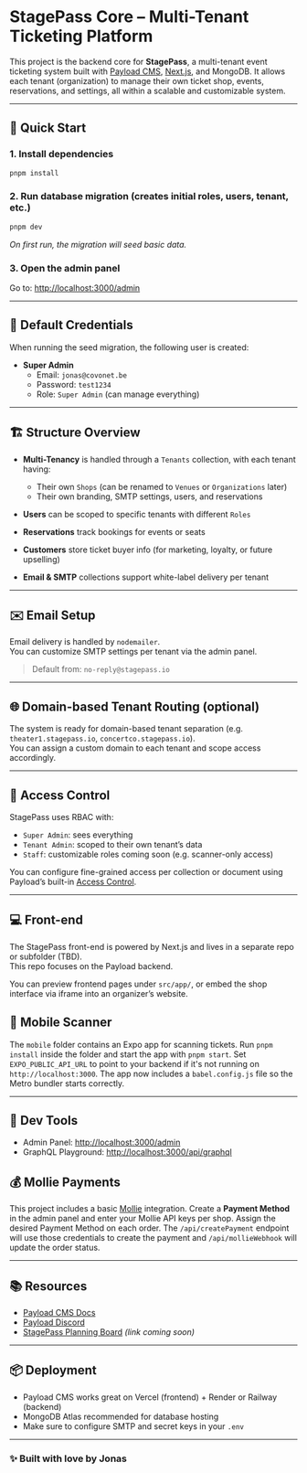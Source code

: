# StagePass Core – Multi-Tenant Ticketing Platform

This project is the backend core for **StagePass**, a multi-tenant event ticketing system built with [Payload CMS](https://payloadcms.com), [Next.js](https://nextjs.org), and MongoDB. It allows each tenant (organization) to manage their own ticket shop, events, reservations, and settings, all within a scalable and customizable system.

---

## 🚀 Quick Start

### 1. **Install dependencies**
```bash
pnpm install
```

### 2. **Run database migration** (creates initial roles, users, tenant, etc.)
```bash
pnpm dev
```
*On first run, the migration will seed basic data.*

### 3. **Open the admin panel**
Go to: [http://localhost:3000/admin](http://localhost:3000/admin)

---

## 👤 Default Credentials

When running the seed migration, the following user is created:

- **Super Admin**
  - Email: `jonas@covonet.be`
  - Password: `test1234`
  - Role: `Super Admin` (can manage everything)

---

## 🏗️ Structure Overview

- **Multi-Tenancy** is handled through a `Tenants` collection, with each tenant having:
  - Their own `Shops` (can be renamed to `Venues` or `Organizations` later)
  - Their own branding, SMTP settings, users, and reservations

- **Users** can be scoped to specific tenants with different `Roles`
- **Reservations** track bookings for events or seats
- **Customers** store ticket buyer info (for marketing, loyalty, or future upselling)
- **Email & SMTP** collections support white-label delivery per tenant

---

## ✉️ Email Setup

Email delivery is handled by `nodemailer`.  
You can customize SMTP settings per tenant via the admin panel.

> Default from: `no-reply@stagepass.io`

---

## 🌐 Domain-based Tenant Routing (optional)

The system is ready for domain-based tenant separation (e.g. `theater1.stagepass.io`, `concertco.stagepass.io`).  
You can assign a custom domain to each tenant and scope access accordingly.

---

## 🔐 Access Control

StagePass uses RBAC with:
- `Super Admin`: sees everything
- `Tenant Admin`: scoped to their own tenant’s data
- `Staff`: customizable roles coming soon (e.g. scanner-only access)

You can configure fine-grained access per collection or document using Payload’s built-in [Access Control](https://payloadcms.com/docs/access-control/overview).

---

## 💻 Front-end

The StagePass front-end is powered by Next.js and lives in a separate repo or subfolder (TBD).  
This repo focuses on the Payload backend.

You can preview frontend pages under `src/app/`, or embed the shop interface via iframe into an organizer’s website.

## 📱 Mobile Scanner

The `mobile` folder contains an Expo app for scanning tickets. Run `pnpm install` inside the folder and start the app with `pnpm start`. Set `EXPO_PUBLIC_API_URL` to point to your backend if it's not running on `http://localhost:3000`.
The app now includes a `babel.config.js` file so the Metro bundler starts correctly.

---

## 🔧 Dev Tools

- Admin Panel: [http://localhost:3000/admin](http://localhost:3000/admin)
- GraphQL Playground: [http://localhost:3000/api/graphql](http://localhost:3000/api/graphql)

## 💰 Mollie Payments

This project includes a basic [Mollie](https://www.mollie.com) integration.
Create a **Payment Method** in the admin panel and enter your Mollie API keys per shop.
Assign the desired Payment Method on each order. The `/api/createPayment` endpoint
will use those credentials to create the payment and `/api/mollieWebhook` will
update the order status.

---

## 📚 Resources

- [Payload CMS Docs](https://payloadcms.com/docs)
- [Payload Discord](https://discord.gg/payload)
- [StagePass Planning Board](https://www.notion.so/) *(link coming soon)*

---

## 📦 Deployment

- Payload CMS works great on Vercel (frontend) + Render or Railway (backend)
- MongoDB Atlas recommended for database hosting
- Make sure to configure SMTP and secret keys in your `.env`

---

### ✨ Built with love by Jonas 
